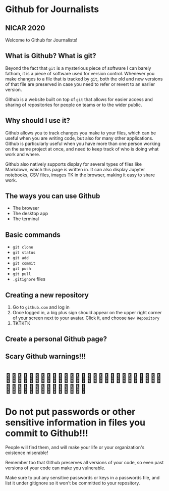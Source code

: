 # Github for Journalists
## NICAR 2020

Welcome to Github for Journalists!

## What is Github? What is git?

Beyond the fact that `git` is a mysterious piece of software I can barely fathom, it is a piece of software used for version control. Whenever you make changes to a file that is tracked by `git`, both the old and new versions of that file are preserved in case you need to refer or revert to an earlier version. 

Github is a website built on top of `git` that allows for easier access and sharing of repositories for people on teams or to the wider public.

## Why should I use it?

Github allows you to track changes you make to your files, which can be useful when you are writing code, but also for many other applications. Github is particularly useful when you have more than one person working on the same project at once, and need to keep track of who is doing what work and where. 

Github also natively supports display for several types of files like Markdown, which this page is written in. It can also display Jupyter notebooks, CSV files, images TK in the browser, making it easy to share work. 

## The ways you can use Github

* The browser
* The desktop app
* The terminal

## Basic commands

* `git clone`
* `git status`
* `git add`
* `git commit`
* `git push`
* `git pull`
* `.gitignore` files

## Creating a new repository

1) Go to `github.com` and log in
2) Once logged in, a big plus sign should appear on the upper right corner of your screen next to your avatar. Click it, and choose `New Repository`
3) TKTKTK

## Create a personal Github page?

## Scary Github warnings!!!

# 🚨🚨🚨🚨🚨🚨🚨🚨🚨🚨🚨🚨🚨🚨🚨🚨🚨🚨🚨🚨🚨🚨🚨🚨🚨🚨🚨🚨🚨🚨🚨🚨🚨🚨🚨🚨🚨🚨🚨🚨🚨 
# Do not put passwords or other sensitive information in files you commit to Github!!! 

People will find them, and will make your life or your organization's existence miserable!

Remember too that Github preserves all versions of your code, so even past versions of your code can make you vulnerable.

Make sure to put any sensitive passwords or keys in a passwords file, and list it under gitignore so it won't be committed to your repository.
